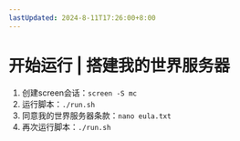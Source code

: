```yaml
---
lastUpdated: 2024-8-11T17:26:00+8:00
---
```



# 开始运行 | 搭建我的世界服务器

1. 创建screen会话：```screen -S mc```
2. 运行脚本：```./run.sh```
3. 同意我的世界服务器条款：```nano eula.txt```
4. 再次运行脚本：```./run.sh```